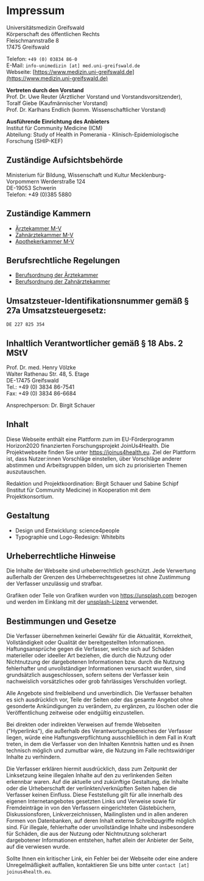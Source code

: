 # Impressum

Universitätsmedizin Greifswald  
Körperschaft des öffentlichen Rechts  
Fleischmannstraße 8  
17475 Greifswald

Telefon: `+49 (0) 03834 86-0`  
E-Mail: `info-unimedizin [at] med.uni-greifswald.de`  
Webseite: [https://www.medizin.uni-greifswald.de](https://www.medizin.uni-greifswald.de)

**Vertreten durch den Vorstand**  
Prof. Dr. Uwe Reuter (Ärztlicher Vorstand und Vorstandsvorsitzender),  
Toralf Giebe (Kaufmännischer Vorstand)  
Prof. Dr. Karlhans Endlich (komm. Wissenschaftlicher Vorstand)

**Ausführende Einrichtung des Anbieters**  
Institut für Community Medicine (ICM)  
Abteilung: Study of Health in Pomerania - Klinisch-Epidemiologische Forschung (SHIP-KEF)

## Zuständige Aufsichtsbehörde
Ministerium für Bildung, Wissenschaft und Kultur Mecklenburg-Vorpommern
Werderstraße 124  
DE-19053 Schwerin  
Telefon: +49 (0)385 5880

## Zuständige Kammern
- [Ärztekammer M-V](http://www.aekmv.de/)
- [Zahnärztekammer M-V](http://www.zaekmv.de/)
- [Apothekerkammer M-V](http://www.akmv.de/)

## Berufsrechtliche Regelungen
- [Berufsordnung der Ärztekammer](http://www.aekmv.de/upload/file/aerzte/Recht/Rechtsquellen/Berufsordnung_5_6_Aenderung.pdf)
- [Berufsordnung der Zahnärztekammer](https://www.zaekmv.de/fileadmin/Redaktion/PDF_Satzungen_Ordnungen/2_Berufsordnung.pdf)

## Umsatzsteuer-Identifikationsnummer gemäß § 27a Umsatzsteuergesetz:
`DE 227 825 354`

## Inhaltlich Verantwortlicher gemäß § 18 Abs. 2 MStV
Prof. Dr. med. Henry Völzke  
Walter Rathenau Str. 48, 5. Etage  
DE-17475 Greifswald  
Tel.: +49 (0) 3834 86-7541  
Fax: +49 (0) 3834 86-6684

Ansprechperson: Dr. Birgit Schauer

## Inhalt
Diese Webseite enthält eine Plattform zum im EU-Förderprogramm Horizon2020 finanzierten Forschungsprojekt JoinUs4Health.
Die Projektwebseite finden Sie unter https://joinus4health.eu.
Ziel der Plattform ist, dass Nutzer:innen Vorschläge einstellen, über Vorschläge anderer abstimmen und Arbeitsgruppen bilden, um sich zu priorisierten Themen auszutauschen.

Redaktion und Projektkoordination: Birgit Schauer und Sabine Schipf (Institut für Community Medicine) in Kooperation mit dem Projektkonsortium.

## Gestaltung
- Design und Entwicklung: science4people
- Typographie und Logo-Redesign: Whitebits

## Urheberrechtliche Hinweise
Die Inhalte der Webseite sind urheberrechtlich geschützt.
Jede Verwertung außerhalb der Grenzen des Urheberrechtsgesetzes ist ohne Zustimmung der Verfasser unzulässig und strafbar.

Grafiken oder Teile von Grafiken wurden von https://unsplash.com bezogen und werden im Einklang mit der [unsplash-Lizenz](https://unsplash.com/license) verwendet.

## Bestimmungen und Gesetze
Die Verfasser übernehmen keinerlei Gewähr für die Aktualität, Korrektheit, Vollständigkeit oder Qualität der bereitgestellten Informationen.
Haftungsansprüche gegen die Verfasser, welche sich auf Schäden materieller oder ideeller Art beziehen, die durch die Nutzung oder Nichtnutzung der dargebotenen Informationen bzw. durch die Nutzung fehlerhafter und unvollständiger Informationen verursacht wurden, sind grundsätzlich ausgeschlossen, sofern seitens der Verfasser kein nachweislich vorsätzliches oder grob fahrlässiges Verschulden vorliegt.

Alle Angebote sind freibleibend und unverbindlich.
Die Verfasser behalten es sich ausdrücklich vor, Teile der Seiten oder das gesamte Angebot ohne gesonderte Ankündigungen zu verändern, zu ergänzen, zu löschen oder die Veröffentlichung zeitweise oder endgültig einzustellen.

Bei direkten oder indirekten Verweisen auf fremde Webseiten ("Hyperlinks"), die außerhalb des Verantwortungsbereiches der Verfasser liegen, würde eine Haftungsverpflichtung ausschließlich in dem Fall in Kraft treten, in dem die Verfasser von den Inhalten Kenntnis hatten und es ihnen technisch möglich und zumutbar wäre, die Nutzung im Falle rechtswidriger Inhalte zu verhindern.

Die Verfasser erklären hiermit ausdrücklich, dass zum Zeitpunkt der Linksetzung keine illegalen Inhalte auf den zu verlinkenden Seiten erkennbar waren.
Auf die aktuelle und zukünftige Gestaltung, die Inhalte oder die Urheberschaft der verlinkten/verknüpften Seiten haben die Verfasser keinen Einfluss.
Diese Feststellung gilt für alle innerhalb des eigenen Internetangebotes gesetzten Links und Verweise sowie für Fremdeinträge in von den Verfassern eingerichteten Gästebüchern, Diskussionsforen, Linkverzeichnissen, Mailinglisten und in allen anderen Formen von Datenbanken, auf deren Inhalt externe Schreibzugriffe möglich sind.
Für illegale, fehlerhafte oder unvollständige Inhalte und insbesondere für Schäden, die aus der Nutzung oder Nichtnutzung solcherart dargebotener Informationen entstehen, haftet allein der Anbieter der Seite, auf die verwiesen wurde.

Sollte Ihnen ein kritischer Link, ein Fehler bei der Webseite oder eine andere Unregelmäßigkeit auffallen, kontaktieren Sie uns bitte unter `contact [at] joinus4health.eu`.

